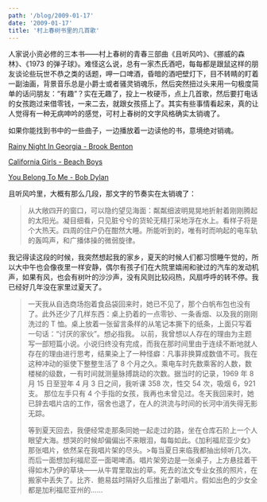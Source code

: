 ```yaml
---
path: '/blog/2009-01-17'
date: '2009-01-17'
title: '村上春树书里的几首歌'
---
```


人家说小资必修的三本书——村上春树的青春三部曲《且听风吟》、《挪威的森林》、《1973 的弹子球》。难怪这么说，总有一家杰氏酒吧，每每都是跟鼠这样的朋友谈论些玩世不恭之类的话题，呷一口啤酒，昏暗的酒吧壁灯下，目不转睛的盯着一副油画，背景音乐总是小爵士或者骚灵销魂乐，然后突然扭过头来用一句极度简单的话问朋友：“有趣”？实在无趣了，投上一枚硬币，点上几首歌，然后要打电话的女孩跑过来借零钱，一来二去，就跟女孩搭上了。其实有些事情看起来，真的让人觉得有一种无病呻吟的感觉，可村上春树的文字风格确实太销魂了。

如果你能找到书中的一些曲子，一边播放着一边读他的书，意境绝对销魂。

[Rainy Night In Georgia - Brook Benton](http://www.tropicalglen.com/Jukebox/1970Top/myjukebox_files/65%20-%20Brook%20Benton%20-%20Rainy%20Night%20In%20Georgia.mp3)

[California Girls - Beach Boys](http://thrasherkitch.com/Rocky/Songs/Beach%20Boys%20-%20California%20Girls.mp3)

[You Belong To Me - Bob Dylan](http://www.thepaganagenda.com/audio/youbelongtome.mp3)

且听风吟里，大概有那么几段，那文字的节奏实在太销魂了：

> 从大敞四开的窗口，可以隐约望见海面：粼粼细波明晃晃地折射着刚刚腾起的太阳光。凝目细看，只见脏兮兮的货轮无精打采地浮在水上。看样子将是个大热天。四周的住户仍在酣然大睡。所能听到的，唯有时而响起的电车轨的轰鸣声，和广播体操的微弱旋律。

我记得读这段的时候，我突然想起我的家乡，夏天的时候人们都习惯睡午觉的，所以大中午也会像夜里一样安静，偶尔有孩子们在大院里嬉闹和驶过的汽车的发动机声，如果有风，也会有树叶的沙沙声，没有风则比较闷热，风扇呼呼的转不停。我已经好几年没在家里过夏天了。

> 一天我从自选商场抱着食品袋回来时，她已不见了，那个白帆布包也没有了。此外还少了几样东西：桌上扔着的一点零钞、一条香烟、以及我的刚刚洗过的 T 恤。桌上放着一张留言条样的从笔记本撕下的纸条，上面只写着一句话：“讨厌的家伙”。想必指我。
> 以前，我曾想以人存在的理由为主题写一部短篇小说。小说归终没有完成，而我在那时间里由于连续不断地就人存在的理由进行思考，结果染上了一种怪癖：凡事非换算成数值不可。我在这种冲动的驱使下整整生活了 8 个月之久。乘电车时先数乘客的人数，数楼梯的级数，一有时间就测量脉搏跳动的次数。据当时的记录，1969 年 8 月 15 日至翌年 4 月 3 日之间，我听课 358 次，性交 54 次，吸烟 6，921 支。
> 那位左手只有 4 个手指的女孩，我再也未曾见过。冬天我回来时，她已辞去唱片店的工作，宿舍也退了，在人的洪流与时间的长河中消失得无影无踪。
>
> 等到夏天回去，我便经常走那条同她一起走过的路，坐在仓库石阶上一个人眼望大海。想哭的时候却偏偏出不来眼泪，每每如此。《加利福尼亚少女》那张唱片，依然呆在我唱片架的尽头。>每当夏日来临我都抽出倾听几次。而后一面想加利福尼亚一面喝啤酒。唱片架旁边是一张桌子，上方悬挂着干得如木乃伊的草块——从牛胃里取出的草。死去的法文专业女孩的照片，在搬家中丢失了。比齐．鲍易兹时隔好久后推出了新唱片。假如出色的少女全都是加利福尼亚州的……

